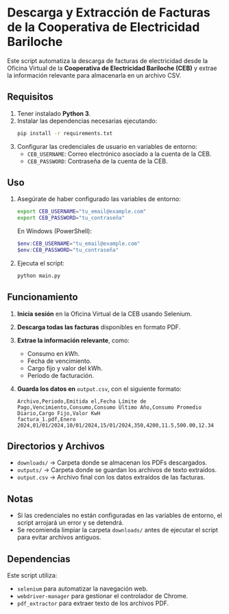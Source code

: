 # Descarga y Extracción de Facturas de la Cooperativa de Electricidad Bariloche

Este script automatiza la descarga de facturas de electricidad desde la Oficina Virtual de la **Cooperativa de Electricidad Bariloche (CEB)** y extrae la información relevante para almacenarla en un archivo CSV.

## Requisitos

1. Tener instalado **Python 3**.
2. Instalar las dependencias necesarias ejecutando:
   ```sh
   pip install -r requirements.txt
   ```
3. Configurar las credenciales de usuario en variables de entorno:
   - `CEB_USERNAME`: Correo electrónico asociado a la cuenta de la CEB.
   - `CEB_PASSWORD`: Contraseña de la cuenta de la CEB.

## Uso

1. Asegúrate de haber configurado las variables de entorno:

   ```sh
   export CEB_USERNAME="tu_email@example.com"
   export CEB_PASSWORD="tu_contraseña"
   ```

   En Windows (PowerShell):

   ```powershell
   $env:CEB_USERNAME="tu_email@example.com"
   $env:CEB_PASSWORD="tu_contraseña"
   ```

2. Ejecuta el script:

   ```sh
   python main.py
   ```

## Funcionamiento

1. **Inicia sesión** en la Oficina Virtual de la CEB usando Selenium.
2. **Descarga todas las facturas** disponibles en formato PDF.
3. **Extrae la información relevante**, como:
   - Consumo en kWh.
   - Fecha de vencimiento.
   - Cargo fijo y valor del kWh.
   - Período de facturación.
4. **Guarda los datos en** `output.csv`, con el siguiente formato:

   ```csv
   Archivo,Periodo,Emitida el,Fecha Límite de Pago,Vencimiento,Consumo,Consumo Último Año,Consumo Promedio Diario,Cargo Fijo,Valor KwH
   factura_1.pdf,Enero 2024,01/01/2024,10/01/2024,15/01/2024,350,4200,11.5,500.00,12.34
   ```

## Directorios y Archivos

- `downloads/` → Carpeta donde se almacenan los PDFs descargados.
- `outputs/` → Carpeta donde se guardan los archivos de texto extraídos.
- `output.csv` → Archivo final con los datos extraídos de las facturas.

## Notas

- Si las credenciales no están configuradas en las variables de entorno, el script arrojará un error y se detendrá.
- Se recomienda limpiar la carpeta `downloads/` antes de ejecutar el script para evitar archivos antiguos.

## Dependencias

Este script utiliza:

- `selenium` para automatizar la navegación web.
- `webdriver-manager` para gestionar el controlador de Chrome.
- `pdf_extractor` para extraer texto de los archivos PDF.
